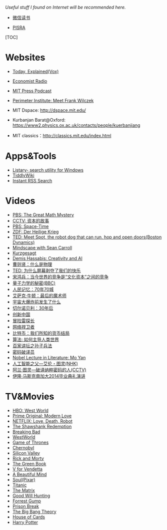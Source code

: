 *Useful stuff I found on Internet will be recommended here.* 

- [微信读书](https://weread.qq.com/)

- [PISRA](http://pirsa.org/)

[TOC]

# Websites

- [Today, Explained(Vox)](https://podbay.fm/podcast/1346207297)
- [Economist Radio](https://podbay.fm/podcast/151230264)
- [MIT Press Podcast](https://podbay.fm/podcast/1439938902) 
- [Perimeter Institute: Meet Frank Wilczek](http://pirsa.org/displayFlash.php?id=09100205) 
- MIT Dspace:   http://dspace.mit.edu/
- Kurbanjan Barat@Oxford: https://www2.physics.ox.ac.uk/contacts/people/kuerbanjiang

- MIT classics：http://classics.mit.edu/index.html

# Apps&Tools

- [Listary- search utility for Windows](https://www.listary.com/)
- [TiddlyWiki](https://tiddlywiki.com/)
- [Instant RSS Search](http://ctrlq.org/rss/#info) 

# Videos

- [PBS: The Great Math Mystery](https://www.bilibili.com/video/BV1vs411d73j)
- [CCTV: 资本的故事](https://www.bilibili.com/video/BV1mW411J7ED)
- [PBS: Space-Time](https://www.bilibili.com/video/BV1nt41167AB)
- [ZDF: Der Heilige Krieg](http://open.163.com/newview/movie/free?pid=MBUDLJE84&mid=MBUDQ93AM) 
- [TED: Meet Spot, the robot dog that can run, hop and open doors(Boston Dynamics)](https://www.ted.com/talks/marc_raibert_meet_spot_the_robot_dog_that_can_run_hop_and_open_doors)
- [Mindscape with Sean Carroll](https://podbay.fm/podcast/1406534739)
- [Kurzgesagt](https://www.bilibili.com/video/BV1Ga411A71Z)
- [Demis Hassabis: Creativity and AI](https://www.bilibili.com/video/BV1Mt411v7ah?from=search&seid=17684095791185446669)
- [曹则贤：什么是物理](https://www.xuexi.cn/lgpage/detail/index.html?id=6923317913165558311)
- [TED: 为什么屏幕剥夺了我们的快乐](https://open.163.com/newview/movie/free?pid=MDTFLSHM8&mid=MDTFMDGS0#share-mob) 
- [宋鸿兵：当今世界的竞争是“文化资本”之间的竞争](https://mp.weixin.qq.com/s?__biz=MzI2MDE2OTkwMg==&mid=2650518041&idx=1&sn=5957fe64ccf7701ba86992923751d163&chksm=f262dbd8c51552cebf0bcc5ff670c8ad72943abd41d7ba620aab507b62cb7cb6db90a67d9f78&scene=126&sessionid=1587873114&key=6b57fd689c726bc5797916a1b525c100226ebc2fd5e94b4ae9a9f46249713d47370f7b2b5f16edfe3223c28c5bb501d8686d349d4c8958c6366bbafb6e1bcf0191914b6fc7c53048ce08d5bada070487&ascene=1&uin=OTY1MTg0MTY0&devicetype=Windows+7+x64&version=62090070&lang=zh_CN&exportkey=AU8omMYw%2F7NpR%2Fi1uXtxTcA%3D&pass_ticket=3VjDwPoYxm9E46Wt78DPcTEMb1s01QC3a22xA0SBsVgmREIoNEwk2Po%2FTPRfAb1g)
- [量子力学的秘密(BBC)](https://www.bilibili.com/bangumi/play/ss20708/)
- [人民记忆：70年70城](https://www.bilibili.com/bangumi/media/md28222764/)
- [艾萨克·牛顿：最后的魔术师](https://www.bilibili.com/bangumi/media/md4312862/)
- [宇宙大爆炸前发生了什么](https://www.bilibili.com/bangumi/media/md75632/)
- [切尔诺贝利：30年后](https://www.bilibili.com/bangumi/media/md7768413/)
- [创新中国](https://www.bilibili.com/bangumi/media/md58712/)
- [冒险雷探长](https://www.bilibili.com/bangumi/media/md142552/)
- [网络捍卫者](https://www.bilibili.com/bangumi/media/md28220171/)
- [比特币：我们所知的货币结局](https://www.bilibili.com/bangumi/media/md28220190/)
- [算法: 如何主导人类世界](https://www.bilibili.com/bangumi/media/md28227021/)
- [百家讲坛之孙子兵法](https://www.bilibili.com/bangumi/media/md28223824/)
- [密码破译员](https://www.bilibili.com/bangumi/media/md118012/)
- [Nobel Lecture in Literature: Mo Yan](https://www.bilibili.com/video/BV1Qs411S7yA)
- [人工智能之父—艾伦・图灵(NHK)](https://www.bilibili.com/video/BV1xx41187RL)
- [阿兰·图灵—破译纳粹密码的人(CCTV)](https://www.bilibili.com/video/BV1Bx411472R)
- [伊隆·马斯克南加大2014毕业典礼演讲](http://open.163.com/newview/movie/free?pid=M9SVVFJAI&mid=M9SVVJRHG)

# TV&Movies

- [HBO: West World](https://ddrk.me/westworld/2/) 
- [Prime Original: Modern Love](https://www.zxzj.me/video/2456-1-1.html)
- [NETFLIX: Love, Death, Robot](https://www.zxzj.me/video/1974-1-1.html)
- [The Shawshank Redemption](https://ddrk.me/the-shawshank-redemption/)
- [Breaking Bad](https://ddrk.me/breaking-bad/)
- [WestWorld](https://ddrk.me/westworld/3/)
- [Game of Thrones](https://ddrk.me/game-of-thrones/)
- [Chernobyl](https://ddrk.me/chernobyl/)
- [Silicon Valley](https://ddrk.me/silicon-valley/)
- [Rick and Morty](https://ddrk.me/rick-and-morty/)
- [The Green Book](https://ddrk.me/green-book/) 
- [V for Vendetta](https://ddrk.me/v-for-vendetta/)
- [A Beautiful Mind](https://ddrk.me/a-beautiful-mind/) 
- [Soul(Pixar)](https://ddrk.me/soul-2020/)
- [Titanic](https://ddrk.me/titanic/)
- [The Matrix](https://ddrk.me/the-matrix/)
- [Good Will Hunting](https://ddrk.me/good-will-hunting/)
- [Forrest Gump](https://ddrk.me/forrest-gump/)
- [Prison Break](http://meijuxia.net/vod/MjgwZWVlZTIyMmVx.html)
- [The Big Bang Theory](http://meijuxia.net/vod/MjcxMmVlZWUyMjJlcQ==.html)
- [House of Cards](https://www.zxzj.me/index.php/video/92-1-1.html)
- [Harry Potter](https://www.zxzj.me/video/375-1-1.html)

